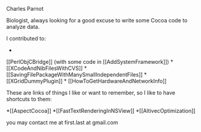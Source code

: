 

Charles Parnot

Biologist, always looking for a good excuse to write some Cocoa code to analyze data.

I contributed to:

*
[[PerlObjCBridge]] (with some code in [[AddSystemFramework]])
*
[[XCodeAndNibFilesWithCVS]]
*
[[SavingFilePackageWithManySmallIndependentFiles]]
*
[[XGridDummyPlugin]]
*
[[HowToGetHardwareAndNetworkInfo]]


These are links of things I like or want to remember, so I like to have shortcuts to them:

*[[AspectCocoa]]
*[[FastTextRenderingInNSView]]
*[[AltivecOptimization]]


you may contact me at first.last at gmail.com